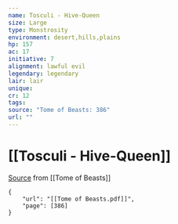 ```yaml
---
name: Tosculi - Hive-Queen
size: Large
type: Monstrosity
environment: desert,hills,plains
hp: 157
ac: 17
initiative: 7
alignment: lawful evil
legendary: legendary
lair: lair
unique: 
cr: 12
tags: 
source: "Tome of Beasts: 386"
url: ""
---
```

# [[Tosculi - Hive-Queen]]

[Source](zotero://open-pdf/library/items/ULEQWHJM?page=386) from [[Tome of Beasts]]

```pdf
{
	"url": "[[Tome of Beasts.pdf]]",
	"page": [386]
}
```

